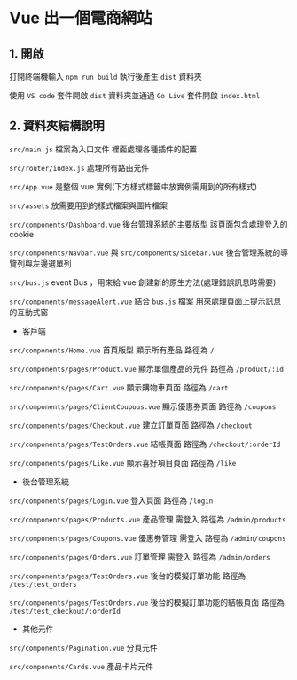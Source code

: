 # Vue 出一個電商網站

## 1. 開啟

打開終端機輸入 `npm run build` 執行後產生 `dist` 資料夾 

使用 `VS code` 套件開啟 `dist` 資料夾並通過 `Go Live` 套件開啟 `index.html`

## 2. 資料夾結構說明

`src/main.js` 檔案為入口文件 裡面處理各種插件的配置

`src/router/index.js` 處理所有路由元件

`src/App.vue` 是整個 vue 實例(下方樣式標籤中放實例需用到的所有樣式)

`src/assets` 放需要用到的樣式檔案與圖片檔案

`src/components/Dashboard.vue` 後台管理系統的主要版型 該頁面包含處理登入的 cookie

`src/components/Navbar.vue` 與 `src/components/Sidebar.vue` 後台管理系統的導覽列與左邊選單列

`src/bus.js` event Bus ，用來給 vue 創建新的原生方法(處理錯誤訊息時需要) 

`src/components/messageAlert.vue` 結合 `bus.js` 檔案 用來處理頁面上提示訊息的互動式窗

* 客戶端

`src/components/Home.vue` 首頁版型 顯示所有產品 路徑為 `/`

`src/components/pages/Product.vue` 顯示單個產品的元件 路徑為 `/product/:id`

`src/components/pages/Cart.vue` 顯示購物車頁面 路徑為 `/cart`

`src/components/pages/ClientCoupous.vue` 顯示優惠券頁面 路徑為 `/coupons`

`src/components/pages/Checkout.vue` 建立訂單頁面 路徑為 `/checkout`

`src/components/pages/TestOrders.vue` 結帳頁面 路徑為 `/checkout/:orderId`

`src/components/pages/Like.vue` 顯示喜好項目頁面 路徑為 `/like`

* 後台管理系統

`src/components/pages/Login.vue` 登入頁面 路徑為 `/login`

`src/components/pages/Products.vue` 產品管理 需登入 路徑為 `/admin/products`

`src/components/pages/Coupons.vue` 優惠券管理 需登入 路徑為 `/admin/coupons`

`src/components/pages/Orders.vue` 訂單管理 需登入 路徑為 `/admin/orders`

`src/components/pages/TestOrders.vue` 後台的模擬訂單功能 路徑為 `/test/test_orders`

`src/components/pages/TestOrders.vue` 後台的模擬訂單功能的結帳頁面 路徑為 `/test/test_checkout/:orderId`

* 其他元件

`src/components/Pagination.vue` 分頁元件

`src/components/Cards.vue` 產品卡片元件
